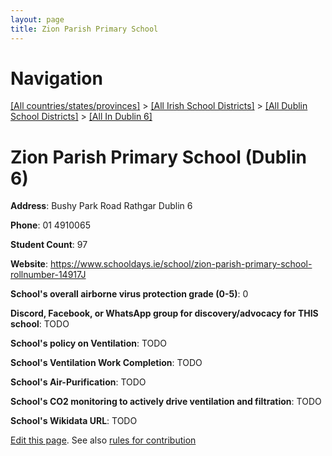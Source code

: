 ```yaml
---
layout: page
title: Zion Parish Primary School
---
```

# Navigation

[[All countries/states/provinces]](../../../..) > [[All Irish School Districts]](../../..) > [[All Dublin School Districts]](../..) > [[All In Dublin 6]](..)

# Zion Parish Primary School (Dublin 6)

**Address**: Bushy Park Road Rathgar Dublin 6

**Phone**: 01 4910065

**Student Count**: 97

**Website**: <https://www.schooldays.ie/school/zion-parish-primary-school-rollnumber-14917J>

**School's overall airborne virus protection grade (0-5)**: 0

**Discord, Facebook, or WhatsApp group for discovery/advocacy for THIS school**: TODO

**School's policy on Ventilation**: TODO

**School's Ventilation Work Completion**: TODO

**School's Air-Purification**: TODO

**School's CO2 monitoring to actively drive ventilation and filtration**: TODO

**School's Wikidata URL**: TODO


[Edit this page](https://github.com/ventilate-schools/Ireland/edit/main/./Dublin_6/Zion_Parish_Primary_School.md). See also [rules for contribution](../../../contribution-rules/)
